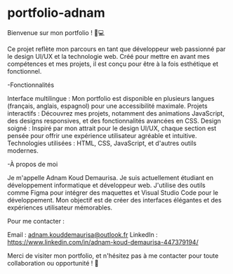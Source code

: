 # portfolio-adnam

Bienvenue sur mon portfolio ! 🎨💻

Ce projet reflète mon parcours en tant que développeur web passionné par le design UI/UX et la technologie web. Créé pour mettre en avant mes compétences et mes projets, il est conçu pour être à la fois esthétique et fonctionnel.

-Fonctionnalités

Interface multilingue : Mon portfolio est disponible en plusieurs langues (français, anglais, espagnol) pour une accessibilité maximale.
Projets interactifs : Découvrez mes projets, notamment des animations JavaScript, des designs responsives, et des fonctionnalités avancées en CSS.
Design soigné : Inspiré par mon attrait pour le design UI/UX, chaque section est pensée pour offrir une expérience utilisateur agréable et intuitive.
Technologies utilisées : HTML, CSS, JavaScript, et d'autres outils modernes.

-À propos de moi

Je m'appelle Adnam Koud Demaurisa. Je suis actuellement étudiant en développement informatique et développeur web. J'utilise des outils comme Figma pour intégrer des maquettes et Visual Studio Code pour le développement. Mon objectif est de créer des interfaces élégantes et des expériences utilisateur mémorables.

Pour me contacter :

Email : adnam.kouddemaurisa@outlook.fr
LinkedIn : https://www.linkedin.com/in/adnam-koud-demaurisa-447379194/

Merci de visiter mon portfolio, et n'hésitez pas à me contacter pour toute collaboration ou opportunité ! 🚀
